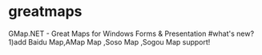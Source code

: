 # greatmaps
GMap.NET - Great Maps for Windows Forms &amp; Presentation
#what's new?
1)add Baidu Map,AMap Map ,Soso Map ,Sogou Map support!
